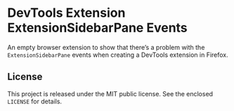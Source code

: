 # DevTools Extension ExtensionSidebarPane Events

An empty browser extension to show that there’s a problem with the `ExtensionSidebarPane` events when creating a DevTools extension in Firefox.

## License

This project is released under the MIT public license. See the enclosed `LICENSE` for details.
